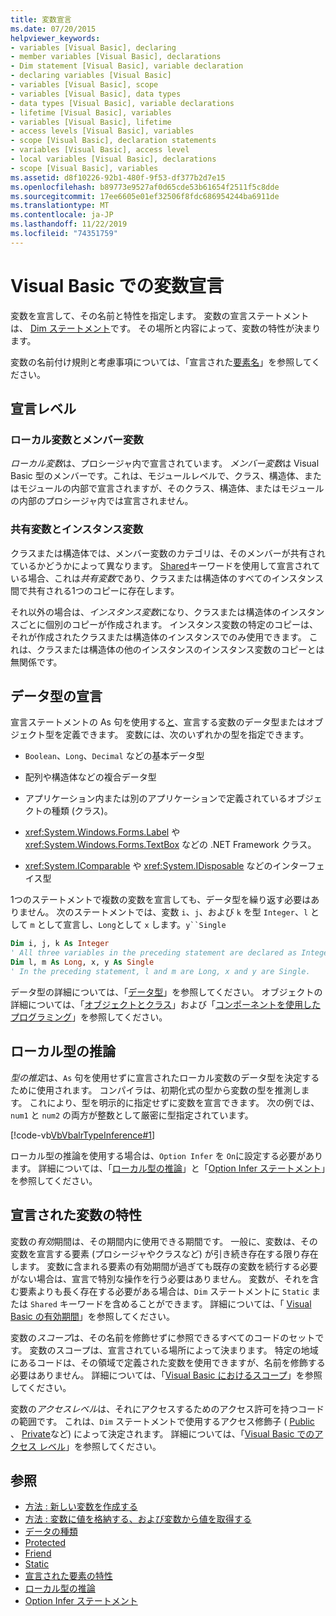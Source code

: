 ```yaml
---
title: 変数宣言
ms.date: 07/20/2015
helpviewer_keywords:
- variables [Visual Basic], declaring
- member variables [Visual Basic], declarations
- Dim statement [Visual Basic], variable declaration
- declaring variables [Visual Basic]
- variables [Visual Basic], scope
- variables [Visual Basic], data types
- data types [Visual Basic], variable declarations
- lifetime [Visual Basic], variables
- variables [Visual Basic], lifetime
- access levels [Visual Basic], variables
- scope [Visual Basic], declaration statements
- variables [Visual Basic], access level
- local variables [Visual Basic], declarations
- scope [Visual Basic], variables
ms.assetid: d8f10226-92b1-480f-9f53-df377b2d7e15
ms.openlocfilehash: b89773e9527af0d65cde53b61654f2511f5c8dde
ms.sourcegitcommit: 17ee6605e01ef32506f8fdc686954244ba6911de
ms.translationtype: MT
ms.contentlocale: ja-JP
ms.lasthandoff: 11/22/2019
ms.locfileid: "74351759"
---
```

# <a name="variable-declaration-in-visual-basic"></a>Visual Basic での変数宣言
変数を宣言して、その名前と特性を指定します。 変数の宣言ステートメントは、 [Dim ステートメント](../../../../visual-basic/language-reference/statements/dim-statement.md)です。 その場所と内容によって、変数の特性が決まります。  
  
 変数の名前付け規則と考慮事項については、「宣言された[要素名](../../../../visual-basic/programming-guide/language-features/declared-elements/declared-element-names.md)」を参照してください。  
  
## <a name="declaration-levels"></a>宣言レベル  
  
### <a name="local-and-member-variables"></a>ローカル変数とメンバー変数  
 *ローカル変数*は、プロシージャ内で宣言されています。 *メンバー変数*は Visual Basic 型のメンバーです。これは、モジュールレベルで、クラス、構造体、またはモジュールの内部で宣言されますが、そのクラス、構造体、またはモジュールの内部のプロシージャ内では宣言されません。  
  
### <a name="shared-and-instance-variables"></a>共有変数とインスタンス変数  
 クラスまたは構造体では、メンバー変数のカテゴリは、そのメンバーが共有されているかどうかによって異なります。 [Shared](../../../../visual-basic/language-reference/modifiers/shared.md)キーワードを使用して宣言されている場合、これは*共有変数*であり、クラスまたは構造体のすべてのインスタンス間で共有される1つのコピーに存在します。  
  
 それ以外の場合は、*インスタンス変数*になり、クラスまたは構造体のインスタンスごとに個別のコピーが作成されます。 インスタンス変数の特定のコピーは、それが作成されたクラスまたは構造体のインスタンスでのみ使用できます。 これは、クラスまたは構造体の他のインスタンスのインスタンス変数のコピーとは無関係です。  
  
## <a name="declaring-data-type"></a>データ型の宣言  
 宣言ステートメントの As 句を使用する[と](../../../../visual-basic/language-reference/statements/as-clause.md)、宣言する変数のデータ型またはオブジェクト型を定義できます。 変数には、次のいずれかの型を指定できます。  
  
- `Boolean`、`Long`、`Decimal` などの基本データ型  
  
- 配列や構造体などの複合データ型  
  
- アプリケーション内または別のアプリケーションで定義されているオブジェクトの種類 (クラス)。  
  
- <xref:System.Windows.Forms.Label> や <xref:System.Windows.Forms.TextBox> などの .NET Framework クラス。  
  
- <xref:System.IComparable> や <xref:System.IDisposable> などのインターフェイス型  
  
 1つのステートメントで複数の変数を宣言しても、データ型を繰り返す必要はありません。 次のステートメントでは、変数 `i`、`j`、および `k` を型 `Integer`、`l` として `m` として宣言し、`Long`として `x` します。`y``Single`  
  
```vb  
Dim i, j, k As Integer  
' All three variables in the preceding statement are declared as Integer.  
Dim l, m As Long, x, y As Single  
' In the preceding statement, l and m are Long, x and y are Single.  
```  
  
 データ型の詳細については、「[データ型](../../../../visual-basic/programming-guide/language-features/data-types/index.md)」を参照してください。 オブジェクトの詳細については、「[オブジェクトとクラス](../../../../visual-basic/programming-guide/language-features/objects-and-classes/index.md)」および「[コンポーネントを使用したプログラミング](https://docs.microsoft.com/previous-versions/visualstudio/visual-studio-2013/0ffkdtkf(v=vs.120))」を参照してください。  
  
## <a name="local-type-inference"></a>ローカル型の推論  
 *型の推定*は、`As` 句を使用せずに宣言されたローカル変数のデータ型を決定するために使用されます。 コンパイラは、初期化式の型から変数の型を推測します。 これにより、型を明示的に指定せずに変数を宣言できます。 次の例では、`num1` と `num2` の両方が整数として厳密に型指定されています。  
  
 [!code-vb[VbVbalrTypeInference#1](~/samples/snippets/visualbasic/VS_Snippets_VBCSharp/VbVbalrTypeInference/VB/Class1.vb#1)]  
  
 ローカル型の推論を使用する場合は、`Option Infer` を `On`に設定する必要があります。 詳細については、「[ローカル型の推論](../../../../visual-basic/programming-guide/language-features/variables/local-type-inference.md)」と「[Option Infer ステートメント](../../../../visual-basic/language-reference/statements/option-infer-statement.md)」を参照してください。  
  
## <a name="characteristics-of-declared-variables"></a>宣言された変数の特性  
 変数の*有効*期間は、その期間内に使用できる期間です。 一般に、変数は、その変数を宣言する要素 (プロシージャやクラスなど) が引き続き存在する限り存在します。 変数に含まれる要素の有効期間が過ぎても既存の変数を続行する必要がない場合は、宣言で特別な操作を行う必要はありません。 変数が、それを含む要素よりも長く存在する必要がある場合は、`Dim` ステートメントに `Static` または `Shared` キーワードを含めることができます。 詳細については、「 [Visual Basic の有効期間](../../../../visual-basic/programming-guide/language-features/declared-elements/lifetime.md)」を参照してください。  
  
 変数の*スコープ*は、その名前を修飾せずに参照できるすべてのコードのセットです。 変数のスコープは、宣言されている場所によって決まります。 特定の地域にあるコードは、その領域で定義された変数を使用できますが、名前を修飾する必要はありません。 詳細については、「[Visual Basic におけるスコープ](../../../../visual-basic/programming-guide/language-features/declared-elements/scope.md)」を参照してください。  
  
 変数の*アクセスレベル*は、それにアクセスするためのアクセス許可を持つコードの範囲です。 これは、`Dim` ステートメントで使用するアクセス修飾子 ( [Public](../../../../visual-basic/language-reference/modifiers/public.md) 、 [Private](../../../../visual-basic/language-reference/modifiers/private.md)など) によって決定されます。 詳細については、「[Visual Basic でのアクセス レベル](../../../../visual-basic/programming-guide/language-features/declared-elements/access-levels.md)」を参照してください。  
  
## <a name="see-also"></a>参照

- [方法 : 新しい変数を作成する](../../../../visual-basic/programming-guide/language-features/variables/how-to-create-a-new-variable.md)
- [方法 : 変数に値を格納する、および変数から値を取得する](../../../../visual-basic/programming-guide/language-features/variables/how-to-move-data-into-and-out-of-a-variable.md)
- [データの種類](../../../../visual-basic/language-reference/data-types/index.md)
- [Protected](../../../../visual-basic/language-reference/modifiers/protected.md)
- [Friend](../../../../visual-basic/language-reference/modifiers/friend.md)
- [Static](../../../../visual-basic/language-reference/modifiers/static.md)
- [宣言された要素の特性](../../../../visual-basic/programming-guide/language-features/declared-elements/declared-element-characteristics.md)
- [ローカル型の推論](../../../../visual-basic/programming-guide/language-features/variables/local-type-inference.md)
- [Option Infer ステートメント](../../../../visual-basic/language-reference/statements/option-infer-statement.md)
